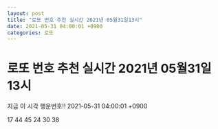 ```yaml
---
layout: post
title: "로또 번호 추천 실시간 2021년 05월31일13시"
date: 2021-05-31 04:00:01 +0900
categories: 로또
---
```


# 로또 번호 추천 실시간 2021년 05월31일13시

지금 이 시각 행운번호!! 2021-05-31 04:00:01 +0900

 17  44  45  24  30  38 

